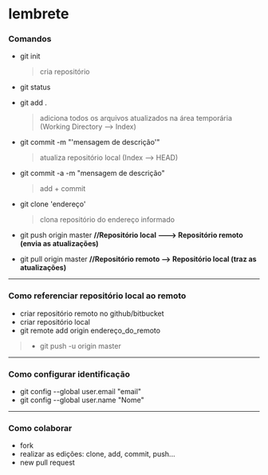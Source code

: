 # lembrete
### Comandos

- git init
  > cria repositório

- git status

- git add .
  > adiciona todos os arquivos atualizados na área temporária (Working Directory --> Index)
  
- git commit -m "'mensagem de descrição'"
  > atualiza repositório local (Index --> HEAD)
  
- git commit -a -m "mensagem de descrição"
  > add + commit

- git clone 'endereço'
  > clona repositório do endereço informado

- git push origin master    __//Repositório local ---> Repositório remoto (envia as atualizações)__
- git pull origin master    __//Repositório remoto --> Repositório local (traz as atualizações)__

---

### Como referenciar repositório local ao remoto
- criar repositório remoto no github/bitbucket
- criar repositório local
- git remote add origin endereço_do_remoto
>- git push -u origin master

---

### Como configurar identificação
- git config --global user.email "email"
- git config --global user.name "Nome"

---

### Como colaborar
- fork
- realizar as edições: clone, add, commit, push...
- new pull request
